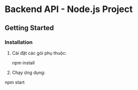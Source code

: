 # Backend API - Node.js Project

## Getting Started

### Installation

1. Cài đặt các gói phụ thuộc:

 
   npm install
2. Chạy ứng dụng:

  npm start
